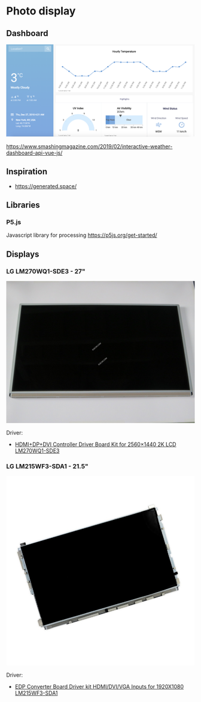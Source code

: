 # Photo display

## Dashboard

![Dashboard weather](./DFAA9D39-DEF1-4422-ACBE-6FE782548061.png)

<https://www.smashingmagazine.com/2019/02/interactive-weather-dashboard-api-vue-js/>

## Inspiration

- <https://generated.space/>

## Libraries

### P5.js

Javascript library for processing
<https://p5js.org/get-started/>

## Displays

### LG LM270WQ1-SDE3 - 27"

![LM270WQ1-SDE3](./images/LM270WQ1-SDE3.jpeg)

Driver:

- [HDMI+DP+DVI Controller Driver Board Kit for 2560×1440 2K LCD LM270WQ1-SDE3](https://www.ebay.com/itm/HDMI-DP-DVI-Controller-Driver-Board-Kit-for-2560-1440-2K-LCD-LM270WQ1-SDE3/123686129209)

### LG LM215WF3-SDA1 - 21.5"

![LM215WF3-SDA1](./images/LM215WF3-SDA1.jpeg)

Driver:

- [EDP Converter Board Driver kit HDMI/DVI/VGA Inputs for 1920X1080 LM215WF3-SDA1](https://www.ebay.com/itm/EDP-Converter-Board-Driver-kit-HDMI-DVI-VGA-Inputs-for-1920X1080-LM215WF3-SDA1/372235231813)
